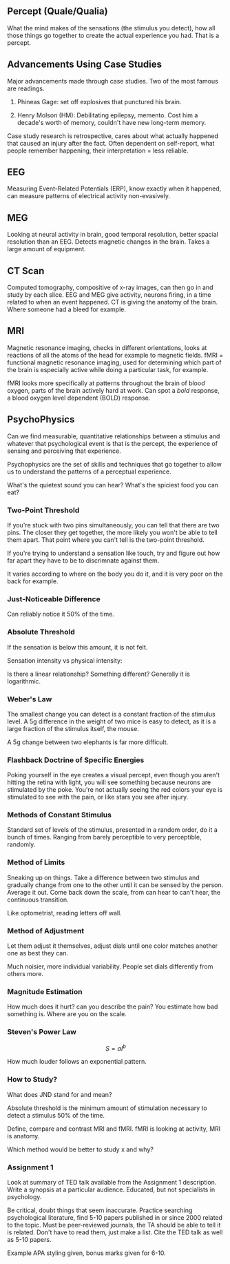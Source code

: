 ## Percept (Quale/Qualia)

What the mind makes of the sensations (the stimulus you detect), how all those things go together to create the actual experience you had. That is a percept.

## Advancements Using Case Studies

Major advancements made through case studies. Two of the most famous are readings.

1. Phineas Gage: set off explosives that punctured his brain.

2. Henry Molson (HM): Debilitating epilepsy, memento. Cost him a decade's worth of memory, couldn't have new long-term memory.

Case study research is retrospective, cares about what actually happened that caused an injury after the fact. Often dependent on self-report, what people remember happening, their interpretation = less reliable.

## EEG

Measuring Event-Related Potentials (ERP), know exactly when it happened, can measure patterns of electrical activity non-evasively.

## MEG

Looking at neural activity in brain, good temporal resolution, better spacial resolution than an EEG. Detects magnetic changes in the brain. Takes a large amount of equipment.

## CT Scan

Computed tomography, compositive of x-ray images, can then go in and study by each slice. EEG and MEG give activity, neurons firing, in a time related to when an event happened. CT is giving the anatomy of the brain. Where someone had a bleed for example.

## MRI

Magnetic resonance imaging, checks in different orientations, looks at reactions of all the atoms of the head for example to magnetic fields.
fMRI = functional magnetic resonance imaging, used for determining which part of the brain is especially active
while doing a particular task, for example.

fMRI looks more specifically at patterns throughout the brain of blood oxygen, parts of the brain actively hard at work. Can spot a *bold* response,
a blood oxygen level dependent (BOLD) response.

## PsychoPhysics

Can we find measurable, quantitative relationships between a stimulus and whatever that psychological event is that is the percept, the experience
of sensing and perceiving that experience.

Psychophysics are the set of skills and techniques that go together to allow us to understand the patterns of a perceptual experience.

What's the quietest sound you can hear? What's the spiciest food you can eat?

### Two-Point Threshold

If you're stuck with two pins simultaneously, you can tell that there are two pins. The closer they get together,
the more likely you won't be able to tell them apart. That point where you can't tell is the two-point threshold.

If you're trying to understand a sensation like touch, try and figure out how far apart they have to be to discrimnate against them.

It varies according to where on the body you do it, and it is very poor on the back for example.

### Just-Noticeable Difference

Can reliably notice it 50% of the time.

### Absolute Threshold

If the sensation is below this amount, it is not felt.

Sensation intensity vs physical intensity:

Is there a linear relationship? Something different? Generally it is logarithmic.

### Weber's Law

The smallest change you can detect is a constant fraction of the stimulus level. A 5g difference in the weight of two mice is easy to detect, as it
is a large fraction of the stimulus itself, the mouse.

A 5g change between two elephants is far more difficult.

### Flashback Doctrine of Specific Energies

Poking yourself in the eye creates a visual percept, even though you aren't hitting the retina with light, you will see something because
neurons are stimulated by the poke. You're not actually seeing the red colors your eye is stimulated to see with the pain, or like stars you see after injury.

### Methods of Constant Stimulus

Standard set of levels of the stimulus, presented in a random order, do it a bunch of times.
Ranging from barely perceptible to very perceptible, randomly.

### Method of Limits

Sneaking up on things. Take a difference between two stimulus and gradually change from one to the other until it can be sensed by the person. Average it out.
Come back down the scale, from can hear to can't hear, the continuous transition.

Like optometrist, reading letters off wall.

### Method of Adjustment

Let them adjust it themselves, adjust dials until one color matches another one as best they can.

Much noisier, more individual variability. People set dials differently from others more.

### Magnitude Estimation

How much does it hurt? can you describe the pain? You estimate how bad something is. Where are you on the scale.

### Steven's Power Law

$$
S = aI^{b}
$$

How much louder follows an exponential pattern.

### How to Study?

What does JND stand for and mean?

Absolute threshold is the minimum amount of stimulation necessary to detect a stimulus 50% of the time.

Define, compare and contrast MRI and fMRI. fMRI is looking at activity, MRI is anatomy.

Which method would be better to study x and why?

### Assignment 1

Look at summary of TED talk available from the Assignment 1 description. Write a synopsis at a particular audience. Educated, but not specialists in psychology.

Be critical, doubt things that seem inaccurate. Practice searching psychological literature, find 5-10 papers published in or since 2000 related to the topic. Must be peer-reviewed journals, the TA should be able to tell it is related. Don't have to read them, just make a list. Cite the TED talk as well as 5-10 papers.

Example APA styling given, bonus marks given for 6-10.
